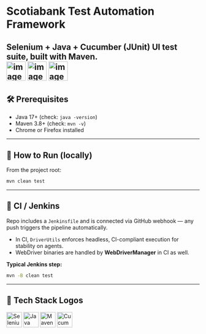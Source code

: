 # Scotiabank Test Automation Framework

Selenium + Java + Cucumber (JUnit) UI test suite, built with Maven.  
<img width="50" height="50" alt="image" src="https://github.com/user-attachments/assets/f9de8cd0-3a29-4ca6-9055-0e096781411a" /> <img width="50" height="50" alt="image" src="https://github.com/user-attachments/assets/0956f7b2-ca82-4602-891e-b697608c07ca" /> <img width="50" height="50" alt="image" src="https://github.com/user-attachments/assets/fb168ad6-1988-494c-89c3-7b35863e9533" />
---

## 🛠️ Prerequisites

- Java 17+ (check: `java -version`)
- Maven 3.8+ (check: `mvn -v`)
- Chrome or Firefox installed

---

## 🚀 How to Run (locally)

From the project root:

```bash
mvn clean test
```
---

## 🧪 CI / Jenkins

Repo includes a `Jenkinsfile` and is connected via GitHub webhook — any push triggers the pipeline automatically.

- In CI, `DriverUtils` enforces headless, CI-compliant execution for stability on agents.
- WebDriver binaries are handled by **WebDriverManager** in CI as well.

**Typical Jenkins step:**

```bash
mvn -B clean test
```

---

## 🧩 Tech Stack Logos

<p align="left">
  <img src="https://cdn.jsdelivr.net/gh/devicons/devicon/icons/selenium/selenium-original.svg" height="40" alt="Selenium"/>
  <img src="https://cdn.jsdelivr.net/gh/devicons/devicon/icons/java/java-original.svg" height="40" alt="Java"/>
  <img src="https://cdn.jsdelivr.net/gh/devicons/devicon/icons/apachemaven/apachemaven-original.svg" height="40" alt="Maven"/>
  <img src="https://cucumber.io/wp-content/uploads/2021/05/cucumber-open-graph.png" height="40" alt="Cucumber"/>
</p>
